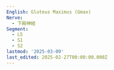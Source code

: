 ```yaml
---
English: Gluteus Maximus (Gmax)
Nerve:
  - 下殿神経
Segment:
  - L5
  - S1
  - S2
lastmod: '2025-03-09'
last_edited: 2025-02-27T00:00:00.000Z
---
```



